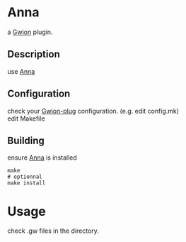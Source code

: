 # Anna
  a [Gwion](https://github.com/Gwion/Gwion) plugin.  
## Description
use [Anna](https://github.com/.../Anna)
## Configuration
check your [Gwion-plug](https://github.com/Gwion/gwion-plug) configuration. (e.g. edit config.mk)  
edit Makefile
## Building
ensure [Anna](https://github.com/.../Anna) is installed
```
make
# optionnal
make install
```
# Usage
check .gw files in the directory.
